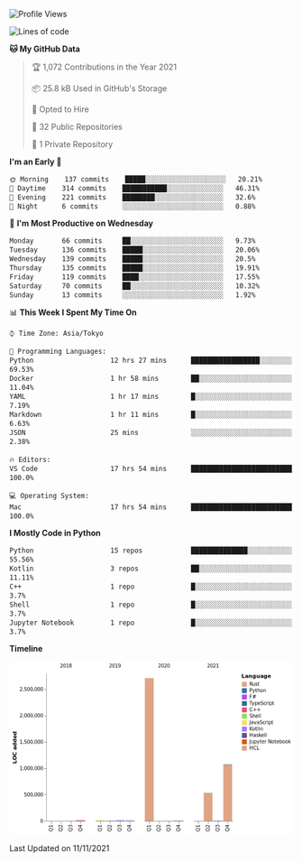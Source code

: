 <!--START_SECTION:waka-->
![Profile Views](http://img.shields.io/badge/Profile%20Views-0-blue)

![Lines of code](https://img.shields.io/badge/From%20Hello%20World%20I%27ve%20Written-4.4%20million%20lines%20of%20code-blue)

**🐱 My GitHub Data** 

> 🏆 1,072 Contributions in the Year 2021
 > 
> 📦 25.8 kB Used in GitHub's Storage 
 > 
> 💼 Opted to Hire
 > 
> 📜 32 Public Repositories 
 > 
> 🔑 1 Private Repository 
 > 
**I'm an Early 🐤** 

```text
🌞 Morning    137 commits    █████░░░░░░░░░░░░░░░░░░░░   20.21% 
🌆 Daytime    314 commits    ███████████░░░░░░░░░░░░░░   46.31% 
🌃 Evening    221 commits    ████████░░░░░░░░░░░░░░░░░   32.6% 
🌙 Night      6 commits      ░░░░░░░░░░░░░░░░░░░░░░░░░   0.88%

```
📅 **I'm Most Productive on Wednesday** 

```text
Monday       66 commits     ██░░░░░░░░░░░░░░░░░░░░░░░   9.73% 
Tuesday      136 commits    █████░░░░░░░░░░░░░░░░░░░░   20.06% 
Wednesday    139 commits    █████░░░░░░░░░░░░░░░░░░░░   20.5% 
Thursday     135 commits    █████░░░░░░░░░░░░░░░░░░░░   19.91% 
Friday       119 commits    ████░░░░░░░░░░░░░░░░░░░░░   17.55% 
Saturday     70 commits     ██░░░░░░░░░░░░░░░░░░░░░░░   10.32% 
Sunday       13 commits     ░░░░░░░░░░░░░░░░░░░░░░░░░   1.92%

```


📊 **This Week I Spent My Time On** 

```text
⌚︎ Time Zone: Asia/Tokyo

💬 Programming Languages: 
Python                   12 hrs 27 mins      █████████████████░░░░░░░░   69.53% 
Docker                   1 hr 58 mins        ██░░░░░░░░░░░░░░░░░░░░░░░   11.04% 
YAML                     1 hr 17 mins        █░░░░░░░░░░░░░░░░░░░░░░░░   7.19% 
Markdown                 1 hr 11 mins        █░░░░░░░░░░░░░░░░░░░░░░░░   6.63% 
JSON                     25 mins             ░░░░░░░░░░░░░░░░░░░░░░░░░   2.38%

🔥 Editors: 
VS Code                  17 hrs 54 mins      █████████████████████████   100.0%

💻 Operating System: 
Mac                      17 hrs 54 mins      █████████████████████████   100.0%

```

**I Mostly Code in Python** 

```text
Python                   15 repos            ██████████████░░░░░░░░░░░   55.56% 
Kotlin                   3 repos             ██░░░░░░░░░░░░░░░░░░░░░░░   11.11% 
C++                      1 repo              █░░░░░░░░░░░░░░░░░░░░░░░░   3.7% 
Shell                    1 repo              █░░░░░░░░░░░░░░░░░░░░░░░░   3.7% 
Jupyter Notebook         1 repo              █░░░░░░░░░░░░░░░░░░░░░░░░   3.7%

```


**Timeline**

![Chart not found](https://raw.githubusercontent.com/kitagawa-hr/kitagawa-hr/main/charts/bar_graph.png) 


 Last Updated on 11/11/2021
<!--END_SECTION:waka-->
